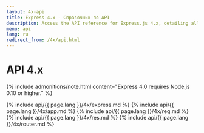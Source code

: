 ```yaml
---
layout: 4x-api
title: Express 4.x - Справочник по API
description: Access the API reference for Express.js 4.x, detailing all modules, methods, and properties for building web applications with this version.
menu: api
lang: ru
redirect_from: /4x/api.html
---
```


<div id="api-doc" markdown="1">

  <h1>API 4.x</h1>

{% include admonitions/note.html content="Express 4.0 requires Node.js 0.10 or higher." %}

{% include api/{{ page.lang }}/4x/express.md %}
{% include api/{{ page.lang }}/4x/app.md %}
{% include api/{{ page.lang }}/4x/req.md %}
{% include api/{{ page.lang }}/4x/res.md %}
{% include api/{{ page.lang }}/4x/router.md %}

</div>
